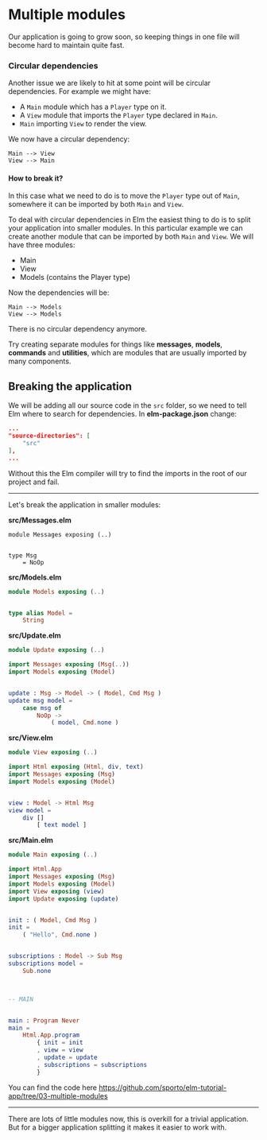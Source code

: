 # Multiple modules

Our application is going to grow soon, so keeping things in one file will become hard to maintain quite fast. 

### Circular dependencies

Another issue we are likely to hit at some point will be circular dependencies. For example we might have:

- A `Main` module which has a `Player` type on it.
- A `View` module that imports the `Player` type declared in `Main`.
- `Main` importing `View` to render the view.

We now have a circular dependency:

```
Main --> View
View --> Main
```

#### How to break it?

In this case what we need to do is to move the `Player` type out of `Main`, somewhere it can be imported by both `Main` and `View`. 

To deal with circular dependencies in Elm the easiest thing to do is to split your application into smaller modules. In this particular example we can create another module that can be imported by both `Main` and `View`. We will have three modules:

- Main
- View
- Models (contains the Player type)

Now the dependencies will be:

```
Main --> Models
View --> Models
```

There is no circular dependency anymore.

Try creating separate modules for things like __messages__, __models__, __commands__ and __utilities__, which are modules that are usually imported by many components.

## Breaking the application

We will be adding all our source code in the `src` folder, so we need to tell Elm where to search for dependencies. In __elm-package.json__ change:

```json
...
"source-directories": [
    "src"
],
...
```

Without this the Elm compiler will try to find the imports in the root of our project and fail.

---

Let's break the application in smaller modules:

__src/Messages.elm__

```
module Messages exposing (..)


type Msg
    = NoOp
```

__src/Models.elm__

```elm
module Models exposing (..)


type alias Model =
    String
```

__src/Update.elm__

```elm
module Update exposing (..)

import Messages exposing (Msg(..))
import Models exposing (Model)


update : Msg -> Model -> ( Model, Cmd Msg )
update msg model =
    case msg of
        NoOp ->
            ( model, Cmd.none )
```

__src/View.elm__

```elm
module View exposing (..)

import Html exposing (Html, div, text)
import Messages exposing (Msg)
import Models exposing (Model)


view : Model -> Html Msg
view model =
    div []
        [ text model ]
```

__src/Main.elm__

```elm
module Main exposing (..)

import Html.App
import Messages exposing (Msg)
import Models exposing (Model)
import View exposing (view)
import Update exposing (update)


init : ( Model, Cmd Msg )
init =
    ( "Hello", Cmd.none )


subscriptions : Model -> Sub Msg
subscriptions model =
    Sub.none



-- MAIN


main : Program Never
main =
    Html.App.program
        { init = init
        , view = view
        , update = update
        , subscriptions = subscriptions
        }
```

You can find the code here <https://github.com/sporto/elm-tutorial-app/tree/03-multiple-modules>

---

There are lots of little modules now, this is overkill for a trivial application. But for a bigger application splitting it makes it easier to work with.


